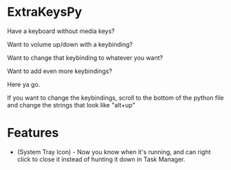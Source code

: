 # ExtraKeysPy
Have a keyboard without media keys? 

Want to volume up/down with a keybinding? 

Want to change that keybinding to whatever you want? 

Want to add even more keybindings? 

Here ya go.


If you want to change the keybindings, scroll to the bottom of the python file and change the strings that look like "alt+up"

# Features
- (System Tray Icon) - Now you know when it's running, and can right click to close it instead of hunting it down in Task Manager.
